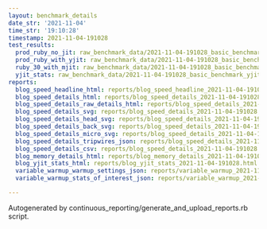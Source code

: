 ```yaml
---
layout: benchmark_details
date_str: '2021-11-04'
time_str: '19:10:28'
timestamp: 2021-11-04-191028
test_results:
  prod_ruby_no_jit: raw_benchmark_data/2021-11-04-191028_basic_benchmark_prod_ruby_no_jit.json
  prod_ruby_with_yjit: raw_benchmark_data/2021-11-04-191028_basic_benchmark_prod_ruby_with_yjit.json
  ruby_30_with_mjit: raw_benchmark_data/2021-11-04-191028_basic_benchmark_ruby_30_with_mjit.json
  yjit_stats: raw_benchmark_data/2021-11-04-191028_basic_benchmark_yjit_stats.json
reports:
  blog_speed_headline_html: reports/blog_speed_headline_2021-11-04-191028.html
  blog_speed_details_html: reports/blog_speed_details_2021-11-04-191028.html
  blog_speed_details_raw_details_html: reports/blog_speed_details_2021-11-04-191028.raw_details.html
  blog_speed_details_svg: reports/blog_speed_details_2021-11-04-191028.svg
  blog_speed_details_head_svg: reports/blog_speed_details_2021-11-04-191028.head.svg
  blog_speed_details_back_svg: reports/blog_speed_details_2021-11-04-191028.back.svg
  blog_speed_details_micro_svg: reports/blog_speed_details_2021-11-04-191028.micro.svg
  blog_speed_details_tripwires_json: reports/blog_speed_details_2021-11-04-191028.tripwires.json
  blog_speed_details_csv: reports/blog_speed_details_2021-11-04-191028.csv
  blog_memory_details_html: reports/blog_memory_details_2021-11-04-191028.html
  blog_yjit_stats_html: reports/blog_yjit_stats_2021-11-04-191028.html
  variable_warmup_warmup_settings_json: reports/variable_warmup_2021-11-04-191028.warmup_settings.json
  variable_warmup_stats_of_interest_json: reports/variable_warmup_2021-11-04-191028.stats_of_interest.json

---
```

Autogenerated by continuous_reporting/generate_and_upload_reports.rb script.

